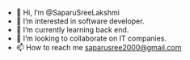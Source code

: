 - 👋 Hi, I’m @SaparuSreeLakshmi
- 👀 I’m interested in software developer.
- 🌱 I’m currently learning back end.
- 💞️ I’m looking to collaborate on IT companies.
- 📫 How to reach me saparusree2000@gmail.com

<!---
SaparuSreeLakshmi/SaparuSreeLakshmi is a ✨ special ✨ repository because its `README.md` (this file) appears on your GitHub profile.
You can click the Preview link to take a look at your changes.
--->
